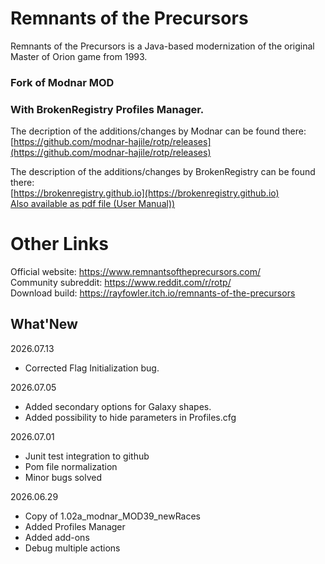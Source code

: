 # Remnants of the Precursors

Remnants of the Precursors is a Java-based modernization of the original Master of Orion game from 1993. <br/>

### Fork of Modnar MOD 
### With BrokenRegistry Profiles Manager. <br/>

The decription of the additions/changes by Modnar can be found there: <br/>
	[https://github.com/modnar-hajile/rotp/releases](https://github.com/modnar-hajile/rotp/releases) <br/>

The description of the additions/changes by BrokenRegistry can be found there: <br/>
	[https://brokenregistry.github.io](https://brokenregistry.github.io) <br/>
	[Also available as pdf file (User Manual))](https://brokenregistry.github.io/pdf/Profiles.pdf) <br/>

# Other Links
Official website: https://www.remnantsoftheprecursors.com/<br/>
Community subreddit: https://www.reddit.com/r/rotp/<br/>
Download build: https://rayfowler.itch.io/remnants-of-the-precursors

## What'New

2026.07.13
  - Corrected Flag Initialization bug.

2026.07.05
  - Added secondary options for Galaxy shapes.
  - Added possibility to hide parameters in Profiles.cfg

2026.07.01
  - Junit test integration to github
  - Pom file normalization
  - Minor bugs solved

2026.06.29
  - Copy of 1.02a_modnar_MOD39_newRaces
  - Added Profiles Manager
  - Added add-ons
  - Debug multiple actions
  